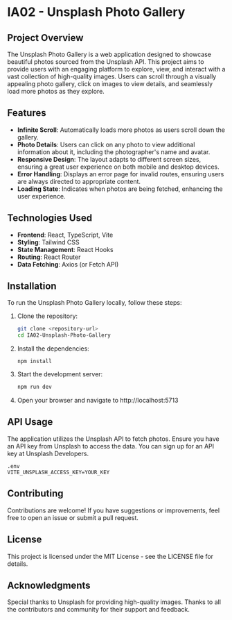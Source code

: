 # IA02 - Unsplash Photo Gallery

## Project Overview
The Unsplash Photo Gallery is a web application designed to showcase beautiful photos sourced from the Unsplash API. This project aims to provide users with an engaging platform to explore, view, and interact with a vast collection of high-quality images. Users can scroll through a visually appealing photo gallery, click on images to view details, and seamlessly load more photos as they explore.

## Features
- **Infinite Scroll**: Automatically loads more photos as users scroll down the gallery.
- **Photo Details**: Users can click on any photo to view additional information about it, including the photographer's name and avatar.
- **Responsive Design**: The layout adapts to different screen sizes, ensuring a great user experience on both mobile and desktop devices.
- **Error Handling**: Displays an error page for invalid routes, ensuring users are always directed to appropriate content.
- **Loading State**: Indicates when photos are being fetched, enhancing the user experience.

## Technologies Used
- **Frontend**: React, TypeScript, Vite
- **Styling**: Tailwind CSS
- **State Management**: React Hooks
- **Routing**: React Router
- **Data Fetching**: Axios (or Fetch API)

## Installation
To run the Unsplash Photo Gallery locally, follow these steps:

1. Clone the repository:
   ```bash
   git clone <repository-url>
   cd IA02-Unsplash-Photo-Gallery
    ```
2. Install the dependencies:
    ```
    npm install
    ```
3. Start the development server:
    ```bash
    npm run dev
    ```
4. Open your browser and navigate to http://localhost:5713

## API Usage
The application utilizes the Unsplash API to fetch photos. Ensure you have an API key from Unsplash to access the data. You can sign up for an API key at Unsplash Developers.
    
    .env  
    VITE_UNSPLASH_ACCESS_KEY=YOUR_KEY
    

## Contributing
Contributions are welcome! If you have suggestions or improvements, feel free to open an issue or submit a pull request.

## License
This project is licensed under the MIT License - see the LICENSE file for details.

## Acknowledgments
Special thanks to Unsplash for providing high-quality images.
Thanks to all the contributors and community for their support and feedback.

